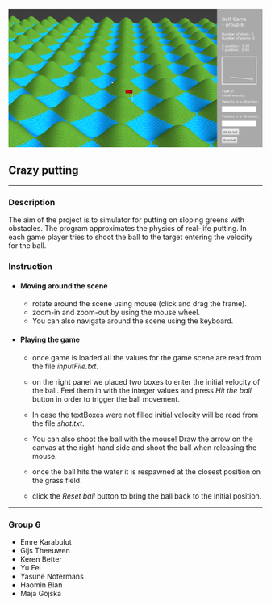 ![GitHub Dark](src/main/java/resources/image.png)

## Crazy putting

***
### Description

The aim of the project is to simulator for putting on sloping greens with obstacles.
The program approximates the physics of real-life putting.
In each game player tries to shoot the ball to the target entering the velocity for the ball.


### Instruction

- #### Moving around the scene
  - rotate around the scene using mouse (click and drag the frame).
  - zoom-in and zoom-out by using the mouse wheel.
  - You can also navigate around the scene using the keyboard.

- #### Playing the game
  - once game is loaded all the values for the game scene are read from the file _inputFile.txt_.
  
  - on the right panel we placed two boxes to enter the initial velocity of the ball.
  Feel them in with the integer values and press _Hit the ball_ button in order to trigger the ball movement.
  
  - In case the textBoxes were not filled initial velocity will be read from the file _shot.txt_.

  - You can also shoot the ball with the mouse! Draw the arrow on the canvas at the right-hand side and shoot the ball when releasing the mouse. 

  - once the ball hits the water it is respawned at the closest position on the grass field.
  - click the _Reset ball_ button to bring the ball back to the initial position.
***

### Group 6

* Emre Karabulut
* Gijs Theeuwen
* Keren Better
* Yu Fei
* Yasune Notermans
* Haomin Bian
* Maja Gójska
